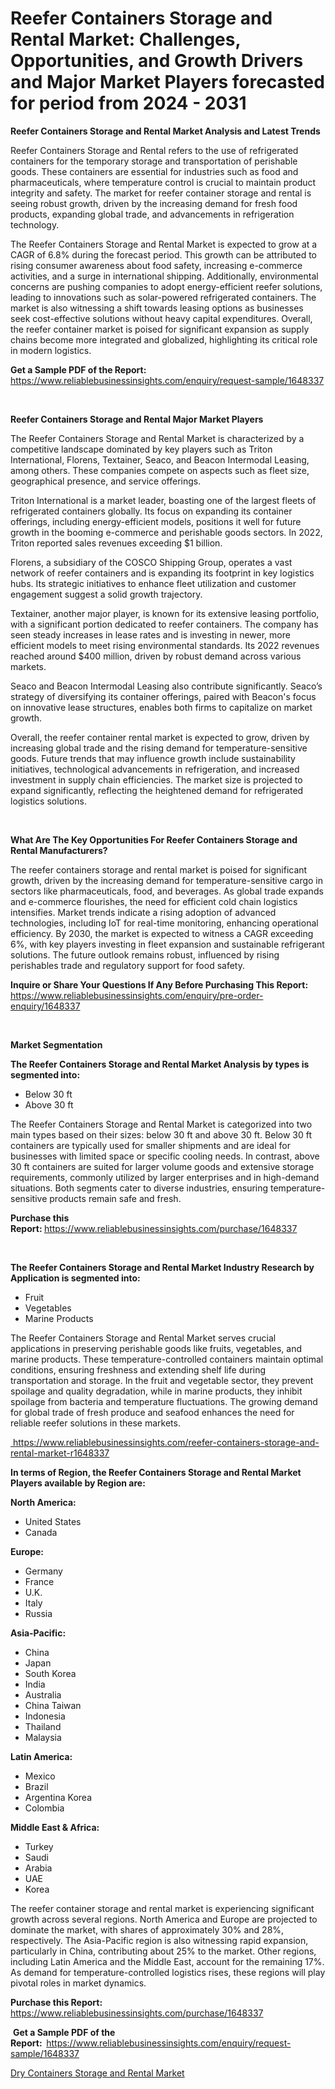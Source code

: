 <p><h1>Reefer Containers Storage and Rental Market: Challenges, Opportunities, and Growth Drivers and Major Market Players forecasted for period from 2024 - 2031</h1></p><p><strong>Reefer Containers Storage and Rental Market Analysis and Latest Trends</strong></p>
<p><p>Reefer Containers Storage and Rental refers to the use of refrigerated containers for the temporary storage and transportation of perishable goods. These containers are essential for industries such as food and pharmaceuticals, where temperature control is crucial to maintain product integrity and safety. The market for reefer container storage and rental is seeing robust growth, driven by the increasing demand for fresh food products, expanding global trade, and advancements in refrigeration technology.</p><p>The Reefer Containers Storage and Rental Market is expected to grow at a CAGR of 6.8% during the forecast period. This growth can be attributed to rising consumer awareness about food safety, increasing e-commerce activities, and a surge in international shipping. Additionally, environmental concerns are pushing companies to adopt energy-efficient reefer solutions, leading to innovations such as solar-powered refrigerated containers. The market is also witnessing a shift towards leasing options as businesses seek cost-effective solutions without heavy capital expenditures. Overall, the reefer container market is poised for significant expansion as supply chains become more integrated and globalized, highlighting its critical role in modern logistics.</p></p>
<p><strong>Get a Sample PDF of the Report:&nbsp;</strong> <a href="https://www.reliablebusinessinsights.com/enquiry/request-sample/1648337?utm_campaign=1091&utm_medium=2&utm_source=Github&utm_content=ia&utm_term=29122024&utm_id=reefer-containers-storage-and-rental">https://www.reliablebusinessinsights.com/enquiry/request-sample/1648337</a></p>
<p>&nbsp;</p>
<p><strong>Reefer Containers Storage and Rental Major Market Players</strong></p>
<p><p>The Reefer Containers Storage and Rental Market is characterized by a competitive landscape dominated by key players such as Triton International, Florens, Textainer, Seaco, and Beacon Intermodal Leasing, among others. These companies compete on aspects such as fleet size, geographical presence, and service offerings.</p><p>Triton International is a market leader, boasting one of the largest fleets of refrigerated containers globally. Its focus on expanding its container offerings, including energy-efficient models, positions it well for future growth in the booming e-commerce and perishable goods sectors. In 2022, Triton reported sales revenues exceeding $1 billion.</p><p>Florens, a subsidiary of the COSCO Shipping Group, operates a vast network of reefer containers and is expanding its footprint in key logistics hubs. Its strategic initiatives to enhance fleet utilization and customer engagement suggest a solid growth trajectory.</p><p>Textainer, another major player, is known for its extensive leasing portfolio, with a significant portion dedicated to reefer containers. The company has seen steady increases in lease rates and is investing in newer, more efficient models to meet rising environmental standards. Its 2022 revenues reached around $400 million, driven by robust demand across various markets.</p><p>Seaco and Beacon Intermodal Leasing also contribute significantly. Seaco’s strategy of diversifying its container offerings, paired with Beacon's focus on innovative lease structures, enables both firms to capitalize on market growth.</p><p>Overall, the reefer container rental market is expected to grow, driven by increasing global trade and the rising demand for temperature-sensitive goods. Future trends that may influence growth include sustainability initiatives, technological advancements in refrigeration, and increased investment in supply chain efficiencies. The market size is projected to expand significantly, reflecting the heightened demand for refrigerated logistics solutions.</p></p>
<p>&nbsp;</p>
<p><strong>What Are The Key Opportunities For Reefer Containers Storage and Rental Manufacturers?</strong></p>
<p><p>The reefer containers storage and rental market is poised for significant growth, driven by the increasing demand for temperature-sensitive cargo in sectors like pharmaceuticals, food, and beverages. As global trade expands and e-commerce flourishes, the need for efficient cold chain logistics intensifies. Market trends indicate a rising adoption of advanced technologies, including IoT for real-time monitoring, enhancing operational efficiency. By 2030, the market is expected to witness a CAGR exceeding 6%, with key players investing in fleet expansion and sustainable refrigerant solutions. The future outlook remains robust, influenced by rising perishables trade and regulatory support for food safety.</p></p>
<p><strong>Inquire or Share Your Questions If Any Before Purchasing This Report:</strong> <a href="https://www.reliablebusinessinsights.com/enquiry/pre-order-enquiry/1648337?utm_campaign=1091&utm_medium=2&utm_source=Github&utm_content=ia&utm_term=29122024&utm_id=reefer-containers-storage-and-rental">https://www.reliablebusinessinsights.com/enquiry/pre-order-enquiry/1648337</a></p>
<p>&nbsp;</p>
<p><strong>Market Segmentation</strong></p>
<p><strong>The Reefer Containers Storage and Rental Market Analysis by types is segmented into:</strong></p>
<p><ul><li>Below 30 ft</li><li>Above 30 ft</li></ul></p>
<p><p>The Reefer Containers Storage and Rental Market is categorized into two main types based on their sizes: below 30 ft and above 30 ft. Below 30 ft containers are typically used for smaller shipments and are ideal for businesses with limited space or specific cooling needs. In contrast, above 30 ft containers are suited for larger volume goods and extensive storage requirements, commonly utilized by larger enterprises and in high-demand situations. Both segments cater to diverse industries, ensuring temperature-sensitive products remain safe and fresh.</p></p>
<p><strong>Purchase this Report:&nbsp;</strong><a href="https://www.reliablebusinessinsights.com/purchase/1648337?utm_campaign=1091&utm_medium=2&utm_source=Github&utm_content=ia&utm_term=29122024&utm_id=reefer-containers-storage-and-rental">https://www.reliablebusinessinsights.com/purchase/1648337</a></p>
<p>&nbsp;</p>
<p><strong>The Reefer Containers Storage and Rental Market Industry Research by Application is segmented into:</strong></p>
<p><ul><li>Fruit</li><li>Vegetables</li><li>Marine Products</li></ul></p>
<p><p>The Reefer Containers Storage and Rental Market serves crucial applications in preserving perishable goods like fruits, vegetables, and marine products. These temperature-controlled containers maintain optimal conditions, ensuring freshness and extending shelf life during transportation and storage. In the fruit and vegetable sector, they prevent spoilage and quality degradation, while in marine products, they inhibit spoilage from bacteria and temperature fluctuations. The growing demand for global trade of fresh produce and seafood enhances the need for reliable reefer solutions in these markets.</p></p>
<p><a href="https://www.reliablebusinessinsights.com/reefer-containers-storage-and-rental-market-r1648337?utm_campaign=1091&utm_medium=2&utm_source=Github&utm_content=ia&utm_term=29122024&utm_id=reefer-containers-storage-and-rental">&nbsp;https://www.reliablebusinessinsights.com/reefer-containers-storage-and-rental-market-r1648337</a></p>
<p><strong>In terms of Region, the Reefer Containers Storage and Rental Market Players available by Region are:</strong></p>
<p>
    <p> <strong> North America: </strong>
        <ul>
            <li>United States</li>
            <li>Canada</li>
        </ul>
        </p> 
    <p> <strong> Europe: </strong>
        <ul>
            <li>Germany</li>
            <li>France</li>
            <li>U.K.</li>
            <li>Italy</li>
            <li>Russia</li>
        </ul>
        </p> 
    <p> <strong> Asia-Pacific: </strong>
        <ul>
            <li>China</li>
            <li>Japan</li>
            <li>South Korea</li>
            <li>India</li>
            <li>Australia</li>
            <li>China Taiwan</li>
            <li>Indonesia</li>
            <li>Thailand</li>
            <li>Malaysia</li>
        </ul>
        </p> 
    <p> <strong> Latin America: </strong>
        <ul>
            <li>Mexico</li>
            <li>Brazil</li>
            <li>Argentina Korea</li>
            <li>Colombia</li>
        </ul>
        </p> 
    <p> <strong> Middle East & Africa: </strong>
        <ul>
            <li>Turkey</li>
            <li>Saudi</li>
            <li>Arabia</li>
            <li>UAE</li>
            <li>Korea</li>
        </ul>
    </p>
    </p>
<p><p>The reefer container storage and rental market is experiencing significant growth across several regions. North America and Europe are projected to dominate the market, with shares of approximately 30% and 28%, respectively. The Asia-Pacific region is also witnessing rapid expansion, particularly in China, contributing about 25% to the market. Other regions, including Latin America and the Middle East, account for the remaining 17%. As demand for temperature-controlled logistics rises, these regions will play pivotal roles in market dynamics.</p></p>
<p><strong>Purchase this Report: </strong><a href="https://www.reliablebusinessinsights.com/purchase/1648337?utm_campaign=1091&utm_medium=2&utm_source=Github&utm_content=ia&utm_term=29122024&utm_id=reefer-containers-storage-and-rental">https://www.reliablebusinessinsights.com/purchase/1648337</a></p>
<p>&nbsp;<strong>Get a Sample PDF of the Report:&nbsp;&nbsp;</strong><a href="https://www.reliablebusinessinsights.com/enquiry/request-sample/1648337?utm_campaign=1091&utm_medium=2&utm_source=Github&utm_content=ia&utm_term=29122024&utm_id=reefer-containers-storage-and-rental">https://www.reliablebusinessinsights.com/enquiry/request-sample/1648337</a></p>
<p><strong></strong></p>
<p><p><a href="https://github.com/raffadongraffadong/Market-Research-Report-List-1/blob/main/dry-containers-storage-and-rental-market.md?utm_campaign=1091&utm_medium=2&utm_source=Github&utm_content=ia&utm_term=29122024&utm_id=reefer-containers-storage-and-rental">Dry Containers Storage and Rental Market</a></p></p>